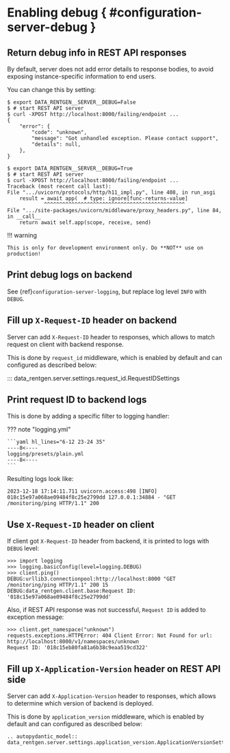 # Enabling debug { #configuration-server-debug }

## Return debug info in REST API responses

By default, server does not add error details to response bodies,
to avoid exposing instance-specific information to end users.

You can change this by setting:

```console
$ export DATA_RENTGEN__SERVER__DEBUG=False
$ # start REST API server
$ curl -XPOST http://localhost:8000/failing/endpoint ...
{
    "error": {
        "code": "unknown",
        "message": "Got unhandled exception. Please contact support",
        "details": null,
    },
}
```

```console
$ export DATA_RENTGEN__SERVER__DEBUG=True
$ # start REST API server
$ curl -XPOST http://localhost:8000/failing/endpoint ...
Traceback (most recent call last):
File ".../uvicorn/protocols/http/h11_impl.py", line 408, in run_asgi
    result = await app(  # type: ignore[func-returns-value]
            ^^^^^^^^^^^^^^^^^^^^^^^^^^^^^^^^^^^^^^^^^^^^^^
File ".../site-packages/uvicorn/middleware/proxy_headers.py", line 84, in __call__
    return await self.app(scope, receive, send)
```

!!! warning

    This is only for development environment only. Do **NOT** use on production!

## Print debug logs on backend

See {ref}`configuration-server-logging`, but replace log level `INFO` with `DEBUG`.

## Fill up `X-Request-ID` header on backend

Server can add `X-Request-ID` header to responses, which allows to match request on client with backend response.

This is done by `request_id` middleware, which is enabled by default and can configured as described below:

::: data_rentgen.server.settings.request_id.RequestIDSettings

## Print request ID to backend logs

This is done by adding a specific filter to logging handler:

??? note "logging.yml"

    ```yaml hl_lines="6-12 23-24 35"
    ----8<----
    logging/presets/plain.yml
    ----8<----
    ```
<!-- # :emphasize-lines: 6-12,23-24,35 -->

Resulting logs look like:

```text
2023-12-18 17:14:11.711 uvicorn.access:498 [INFO] 018c15e97a068ae09484f8c25e2799dd 127.0.0.1:34884 - "GET /monitoring/ping HTTP/1.1" 200
```

## Use `X-Request-ID` header on client

If client got `X-Request-ID` header from backend, it is printed to logs with `DEBUG` level:

```pycon
>>> import logging
>>> logging.basicConfig(level=logging.DEBUG)
>>> client.ping()
DEBUG:urllib3.connectionpool:http://localhost:8000 "GET /monitoring/ping HTTP/1.1" 200 15
DEBUG:data_rentgen.client.base:Request ID: '018c15e97a068ae09484f8c25e2799dd'
```

Also, if REST API response was not successful, `Request ID` is added to exception message:

```pycon
>>> client.get_namespace("unknown")
requests.exceptions.HTTPError: 404 Client Error: Not Found for url: http://localhost:8000/v1/namespaces/unknown
Request ID: '018c15eb80fa81a6b38c9eaa519cd322'
```

## Fill up `X-Application-Version` header on REST API side

Server can add `X-Application-Version` header to responses, which allows to determine which version of backend is deployed.

This is done by `application_version` middleware, which is enabled by default and can configured as described below:

```{eval-rst}
.. autopydantic_model:: data_rentgen.server.settings.application_version.ApplicationVersionSettings
```
